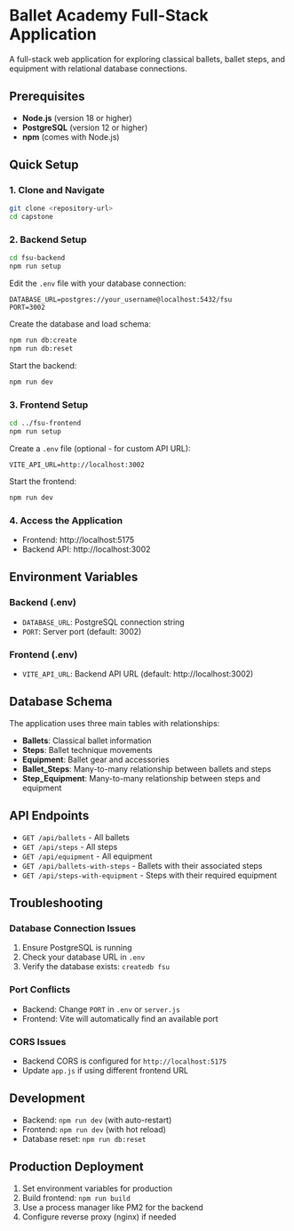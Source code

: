 # Ballet Academy Full-Stack Application

A full-stack web application for exploring classical ballets, ballet steps, and equipment with relational database connections.

## Prerequisites

- **Node.js** (version 18 or higher)
- **PostgreSQL** (version 12 or higher)
- **npm** (comes with Node.js)

## Quick Setup

### 1. Clone and Navigate

```bash
git clone <repository-url>
cd capstone
```

### 2. Backend Setup

```bash
cd fsu-backend
npm run setup
```

Edit the `.env` file with your database connection:

```env
DATABASE_URL=postgres://your_username@localhost:5432/fsu
PORT=3002
```

Create the database and load schema:

```bash
npm run db:create
npm run db:reset
```

Start the backend:

```bash
npm run dev
```

### 3. Frontend Setup

```bash
cd ../fsu-frontend
npm run setup
```

Create a `.env` file (optional - for custom API URL):

```env
VITE_API_URL=http://localhost:3002
```

Start the frontend:

```bash
npm run dev
```

### 4. Access the Application

- Frontend: http://localhost:5175
- Backend API: http://localhost:3002

## Environment Variables

### Backend (.env)

- `DATABASE_URL`: PostgreSQL connection string
- `PORT`: Server port (default: 3002)

### Frontend (.env)

- `VITE_API_URL`: Backend API URL (default: http://localhost:3002)

## Database Schema

The application uses three main tables with relationships:

- **Ballets**: Classical ballet information
- **Steps**: Ballet technique movements
- **Equipment**: Ballet gear and accessories
- **Ballet_Steps**: Many-to-many relationship between ballets and steps
- **Step_Equipment**: Many-to-many relationship between steps and equipment

## API Endpoints

- `GET /api/ballets` - All ballets
- `GET /api/steps` - All steps
- `GET /api/equipment` - All equipment
- `GET /api/ballets-with-steps` - Ballets with their associated steps
- `GET /api/steps-with-equipment` - Steps with their required equipment

## Troubleshooting

### Database Connection Issues

1. Ensure PostgreSQL is running
2. Check your database URL in `.env`
3. Verify the database exists: `createdb fsu`

### Port Conflicts

- Backend: Change `PORT` in `.env` or `server.js`
- Frontend: Vite will automatically find an available port

### CORS Issues

- Backend CORS is configured for `http://localhost:5175`
- Update `app.js` if using different frontend URL

## Development

- Backend: `npm run dev` (with auto-restart)
- Frontend: `npm run dev` (with hot reload)
- Database reset: `npm run db:reset`

## Production Deployment

1. Set environment variables for production
2. Build frontend: `npm run build`
3. Use a process manager like PM2 for the backend
4. Configure reverse proxy (nginx) if needed
